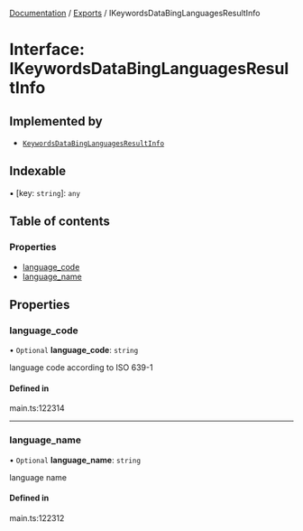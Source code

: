 [Documentation](../README.md) / [Exports](../modules.md) / IKeywordsDataBingLanguagesResultInfo

# Interface: IKeywordsDataBingLanguagesResultInfo

## Implemented by

- [`KeywordsDataBingLanguagesResultInfo`](../classes/KeywordsDataBingLanguagesResultInfo.md)

## Indexable

▪ [key: `string`]: `any`

## Table of contents

### Properties

- [language\_code](IKeywordsDataBingLanguagesResultInfo.md#language_code)
- [language\_name](IKeywordsDataBingLanguagesResultInfo.md#language_name)

## Properties

### language\_code

• `Optional` **language\_code**: `string`

language code according to ISO 639-1

#### Defined in

main.ts:122314

___

### language\_name

• `Optional` **language\_name**: `string`

language name

#### Defined in

main.ts:122312
